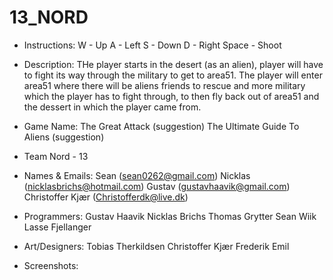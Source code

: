 # 13_NORD

* Instructions:
W - Up
A - Left
S - Down
D - Right
Space - Shoot


* Description:
THe player starts in the desert (as an alien), player will have to fight its way through the military to get to area51. The player will enter area51 where there will be aliens friends to rescue and more military which the player has to fight through, to then fly back out of area51 and the dessert in which the player came from.

* Game Name:
The Great Attack (suggestion)
The Ultimate Guide To Aliens (suggestion)

* Team Nord - 13

* Names & Emails: 
Sean (sean0262@gmail.com)
Nicklas (nicklasbrichs@hotmail.com)
Gustav (gustavhaavik@gmail.com)
Christoffer Kjær (Christofferdk@live.dk)

* Programmers: 
Gustav Haavik
Nicklas Brichs
Thomas Grytter
Sean Wiik
Lasse Fjellanger

* Art/Designers: 
Tobias Therkildsen
Christoffer Kjær
Frederik
Emil


* Screenshots:
